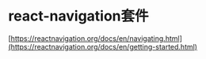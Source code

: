 # react-navigation套件

[https://reactnavigation.org/docs/en/navigating.html](https://reactnavigation.org/docs/en/getting-started.html)



